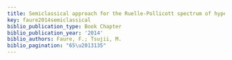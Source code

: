 ```yaml
---
title: Semiclassical approach for the Ruelle-Pollicott spectrum of hyperbolic dynamics
key: faure2014semiclassical
biblio_publication_type: Book Chapter
biblio_publication_year: '2014'
biblio_authors: Faure, F.; Tsujii, M.
biblio_pagination: "65\u2013135"
---
```

